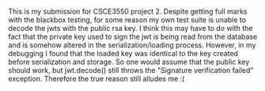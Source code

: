 This is my submission for CSCE3550 project 2. Despite getting full marks with the blackbox testing, for some reason my own test suite is unable to decode the jwts with the public rsa key. I think this may have to do with the fact that the private key used to sign the jwt is being read from the database and is somehow altered in the serialization/loading process. However, in my debugging I found that the loaded key was identical to the key created before serialization and storage. So one would assume that the public key should work, but jwt.decode() still throws the "Signature verification failed" exception. Therefore the true reason still alludes me :(

